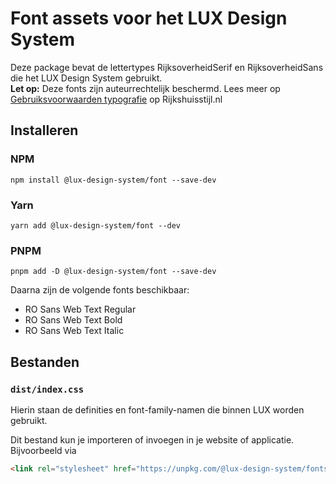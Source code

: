 # Font assets voor het LUX Design System

Deze package bevat de lettertypes RijksoverheidSerif en RijksoverheidSans die het LUX Design System gebruikt.  
**Let op:** Deze fonts zijn auteurrechtelijk beschermd. Lees meer op [Gebruiksvoorwaarden typografie](https://www.rijkshuisstijl.nl/publiek/modules/product/DigitalStyleGuide/default/index.aspx?ItemId=10370) op Rijkshuisstijl.nl

## Installeren

### NPM

`npm install @lux-design-system/font --save-dev`

### Yarn

`yarn add @lux-design-system/font --dev`

### PNPM

`pnpm add -D @lux-design-system/font --save-dev`

Daarna zijn de volgende fonts beschikbaar:

- RO Sans Web Text Regular
- RO Sans Web Text Bold
- RO Sans Web Text Italic

## Bestanden

### `dist/index.css`

Hierin staan de definities en font-family-namen die binnen LUX worden gebruikt.

Dit bestand kun je importeren of invoegen in je website of applicatie. Bijvoorbeeld via

```html
<link rel="stylesheet" href="https://unpkg.com/@lux-design-system/fonts/dist/index.css" />
```
